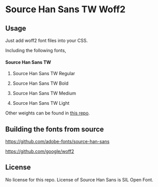 Source Han Sans TW Woff2
=================================

## Usage

Just add woff2 font files into your CSS.

Including the following fonts,

#### Source Han Sans TW

1. Source Han Sans TW Regular

1. Source Han Sans TW Bold

1. Source Han Sans TW Medium

1. Source Han Sans TW Light

Other weights can be found in [this repo](https://github.com/magiclen/source-han-sans-tw-woff2-extra).

## Building the fonts from source

https://github.com/adobe-fonts/source-han-sans

https://github.com/google/woff2

## License

No license for this repo. License of Source Han Sans is SIL Open Font.